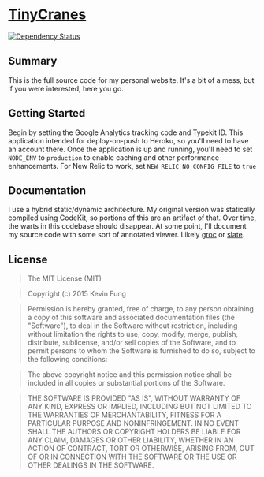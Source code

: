 # [TinyCranes](//www.tinycranes.com/)
[![Dependency Status](http://img.shields.io/gemnasium/Polytonic/TinyCranes.svg?style=flat-square)](https://gemnasium.com/Polytonic/TinyCranes)

## Summary
This is the full source code for my personal website. It's a bit of a mess, but if you were interested, here you go.

## Getting Started
Begin by setting the Google Analytics tracking code and Typekit ID. This application intended for deploy-on-push to Heroku, so you'll need to have an account there. Once the application is up and running, you'll need to set `NODE_ENV` to `production` to enable caching and other performance enhancements. For New Relic to work, set `NEW_RELIC_NO_CONFIG_FILE` to `true`

## Documentation
I use a hybrid static/dynamic architecture. My original version was statically compiled using CodeKit, so portions of this are an artifact of that. Over time, the warts in this codebase should disappear. At some point, I'll document my source code with some sort of annotated viewer. Likely [groc](//github.com/nevir/groc) or [slate](//github.com/tripit/slate).

## License
>The MIT License (MIT)

>Copyright (c) 2015 Kevin Fung

>Permission is hereby granted, free of charge, to any person obtaining a copy of this software and associated documentation files (the "Software"), to deal in the Software without restriction, including without limitation the rights to use, copy, modify, merge, publish, distribute, sublicense, and/or sell copies of the Software, and to permit persons to whom the Software is furnished to do so, subject to the following conditions:

>The above copyright notice and this permission notice shall be included in all copies or substantial portions of the Software.

>THE SOFTWARE IS PROVIDED "AS IS", WITHOUT WARRANTY OF ANY KIND, EXPRESS OR IMPLIED, INCLUDING BUT NOT LIMITED TO THE WARRANTIES OF MERCHANTABILITY, FITNESS FOR A PARTICULAR PURPOSE AND NONINFRINGEMENT. IN NO EVENT SHALL THE AUTHORS OR COPYRIGHT HOLDERS BE LIABLE FOR ANY CLAIM, DAMAGES OR OTHER LIABILITY, WHETHER IN AN ACTION OF CONTRACT, TORT OR OTHERWISE, ARISING FROM, OUT OF OR IN CONNECTION WITH THE SOFTWARE OR THE USE OR OTHER DEALINGS IN THE SOFTWARE.
